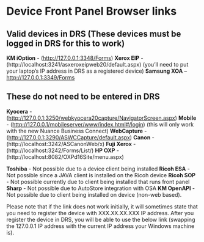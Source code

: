 # Device Front Panel Browser links

## Valid devices in DRS (These devices must be logged in DRS for this to work)
**KM iOption** - (http://127.0.0.1:3348/Forms)
**Xerox EIP** - (http://localhost:3241/asxeroxeipweb20/default.aspx)  (you’ll need to put your laptop’s IP address in DRS as a registered device)
**Samsung XOA** – http://127.0.0.1:3349/Forms
 
## These **do not** need to be entered in DRS
**Kyocera** - (http://127.0.0.1:3250/webkyocera20capture/NavigatorScreen.aspx) 
**Mobile** - (http://127.0.0.1/mobileserver/www/index.html#/login) (this will only work with the new Nuance Business Connect)
**WebCapture** - (http://127.0.0.1:3290/ASWCCapture/default.aspx)
**Canon** - (http://localhost:3242/ASCanonWeb/x)
**Fuji Xerox** - (http://localhost:3242/Forms/List/)
**HP OXP** - (http://localhost:8082/OXPd16Site/menu.aspx)
 
**Toshiba** - Not possible due to a device client being installed
**Ricoh ESA** - Not possible since a JAVA client is installed on the Ricoh device
**Ricoh SOP** - Not possible currently due to client being installed that runs front panel
**Sharp** - Not possible due to AutoStore integration with OSA
**KM OpenAPI** - Not possible due to client being installed on device (non-web based).
 
Please note that if the link does not work initially, it will sometimes state that you need to register the device with XXX.XX.XX.XXX IP address. After you register the device in DRS, you will be able to use the below link (swapping the 127.0.0.1 IP address with the current IP address your Windows machine is).